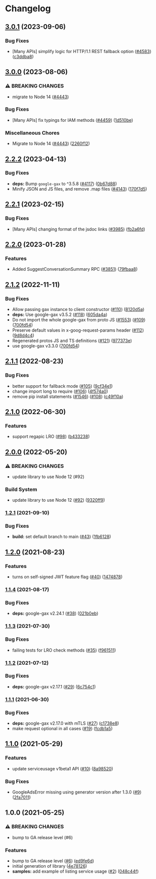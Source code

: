 # Changelog

## [3.0.1](https://github.com/googleapis/google-cloud-node/compare/service-usage-v3.0.0...service-usage-v3.0.1) (2023-09-06)


### Bug Fixes

* [Many APIs] simplify logic for HTTP/1.1 REST fallback option ([#4583](https://github.com/googleapis/google-cloud-node/issues/4583)) ([c3ddba8](https://github.com/googleapis/google-cloud-node/commit/c3ddba8df9fee6185e36a4e99f7c67b0319f1242))

## [3.0.0](https://github.com/googleapis/google-cloud-node/compare/service-usage-v2.2.2...service-usage-v3.0.0) (2023-08-06)


### ⚠ BREAKING CHANGES

* migrate to Node 14 ([#4443](https://github.com/googleapis/google-cloud-node/issues/4443))

### Bug Fixes

* [Many APIs] fix typings for IAM methods ([#4459](https://github.com/googleapis/google-cloud-node/issues/4459)) ([1d510be](https://github.com/googleapis/google-cloud-node/commit/1d510bef5bd7b0ac3552b4729ef3d9ebe1ac3dc4))


### Miscellaneous Chores

* Migrate to Node 14 ([#4443](https://github.com/googleapis/google-cloud-node/issues/4443)) ([2260f12](https://github.com/googleapis/google-cloud-node/commit/2260f12543d171bda95345e53475f5f0fdc45770))

## [2.2.2](https://github.com/googleapis/google-cloud-node/compare/service-usage-v2.2.1...service-usage-v2.2.2) (2023-04-13)


### Bug Fixes

* **deps:** Bump `google-gax` to ^3.5.8 ([#4117](https://github.com/googleapis/google-cloud-node/issues/4117)) ([0b67d88](https://github.com/googleapis/google-cloud-node/commit/0b67d883963643ce1b4f6d2ccd3e8d37adf6e029))
* Minify JSON and JS files, and remove .map files ([#4143](https://github.com/googleapis/google-cloud-node/issues/4143)) ([170f7d5](https://github.com/googleapis/google-cloud-node/commit/170f7d57b8fd344d182a8e758867b8124722eebc))

## [2.2.1](https://github.com/googleapis/google-cloud-node/compare/service-usage-v2.2.0...service-usage-v2.2.1) (2023-02-15)


### Bug Fixes

* [Many APIs] changing format of the jsdoc links ([#3985](https://github.com/googleapis/google-cloud-node/issues/3985)) ([fb2a6fd](https://github.com/googleapis/google-cloud-node/commit/fb2a6fdbd9dcf2ae91b3767629d71f0970d0712c))

## [2.2.0](https://github.com/googleapis/google-cloud-node/compare/service-usage-v2.1.2...service-usage-v2.2.0) (2023-01-28)


### Features

* Added SuggestConversationSummary RPC ([#3851](https://github.com/googleapis/google-cloud-node/issues/3851)) ([79fbaa8](https://github.com/googleapis/google-cloud-node/commit/79fbaa833d08738fa37aa37158ddb5b1c91710e1))

## [2.1.2](https://github.com/googleapis/nodejs-service-usage/compare/v2.1.1...v2.1.2) (2022-11-11)


### Bug Fixes

* Allow passing gax instance to client constructor ([#110](https://github.com/googleapis/nodejs-service-usage/issues/110)) ([8120d5a](https://github.com/googleapis/nodejs-service-usage/commit/8120d5aa9d7bad7c712ee5abe2629a77820ccceb))
* **deps:** Use google-gax v3.5.2 ([#118](https://github.com/googleapis/nodejs-service-usage/issues/118)) ([605da4a](https://github.com/googleapis/nodejs-service-usage/commit/605da4a084da827dd69ce280a2e77866179c4938))
* Do not import the whole google-gax from proto JS ([#1553](https://github.com/googleapis/nodejs-service-usage/issues/1553)) ([#109](https://github.com/googleapis/nodejs-service-usage/issues/109)) ([700fd54](https://github.com/googleapis/nodejs-service-usage/commit/700fd54fde70143cb2dc10f8d9f810dafa3ac808))
* Preserve default values in x-goog-request-params header ([#112](https://github.com/googleapis/nodejs-service-usage/issues/112)) ([9d8d4c4](https://github.com/googleapis/nodejs-service-usage/commit/9d8d4c4fb2daace3210ec333e18a3f70f5f53c5a))
* Regenerated protos JS and TS definitions ([#121](https://github.com/googleapis/nodejs-service-usage/issues/121)) ([977373e](https://github.com/googleapis/nodejs-service-usage/commit/977373ecaadaaf8da2d22330ca2558fd052146b3))
* use google-gax v3.3.0 ([700fd54](https://github.com/googleapis/nodejs-service-usage/commit/700fd54fde70143cb2dc10f8d9f810dafa3ac808))

## [2.1.1](https://github.com/googleapis/nodejs-service-usage/compare/v2.1.0...v2.1.1) (2022-08-23)


### Bug Fixes

* better support for fallback mode ([#105](https://github.com/googleapis/nodejs-service-usage/issues/105)) ([9cf34e1](https://github.com/googleapis/nodejs-service-usage/commit/9cf34e15b2b7c2d259b5cc42052b913328e0071e))
* change import long to require ([#106](https://github.com/googleapis/nodejs-service-usage/issues/106)) ([4f574a0](https://github.com/googleapis/nodejs-service-usage/commit/4f574a04a9017fe5797afa28fda5f6b47e512bc0))
* remove pip install statements ([#1546](https://github.com/googleapis/nodejs-service-usage/issues/1546)) ([#108](https://github.com/googleapis/nodejs-service-usage/issues/108)) ([c49f10a](https://github.com/googleapis/nodejs-service-usage/commit/c49f10a089baef23b9cac55bed1dc8b8f94f9406))

## [2.1.0](https://github.com/googleapis/nodejs-service-usage/compare/v2.0.0...v2.1.0) (2022-06-30)


### Features

* support regapic LRO ([#98](https://github.com/googleapis/nodejs-service-usage/issues/98)) ([b433238](https://github.com/googleapis/nodejs-service-usage/commit/b433238b176cd86469c4951a0b43c5bdb00d4540))

## [2.0.0](https://github.com/googleapis/nodejs-service-usage/compare/v1.2.1...v2.0.0) (2022-05-20)


### ⚠ BREAKING CHANGES

* update library to use Node 12 (#92)

### Build System

* update library to use Node 12 ([#92](https://github.com/googleapis/nodejs-service-usage/issues/92)) ([9320ff9](https://github.com/googleapis/nodejs-service-usage/commit/9320ff9fa52529a0cb75992f446493fa36165484))

### [1.2.1](https://www.github.com/googleapis/nodejs-service-usage/compare/v1.2.0...v1.2.1) (2021-09-10)


### Bug Fixes

* **build:** set default branch to main ([#43](https://www.github.com/googleapis/nodejs-service-usage/issues/43)) ([1fb6128](https://www.github.com/googleapis/nodejs-service-usage/commit/1fb61286aa4822531057675439c8e702f10f2559))

## [1.2.0](https://www.github.com/googleapis/nodejs-service-usage/compare/v1.1.4...v1.2.0) (2021-08-23)


### Features

* turns on self-signed JWT feature flag ([#40](https://www.github.com/googleapis/nodejs-service-usage/issues/40)) ([1474878](https://www.github.com/googleapis/nodejs-service-usage/commit/14748784647a02f42df8cc1fd53ed3ddf9dfe589))

### [1.1.4](https://www.github.com/googleapis/nodejs-service-usage/compare/v1.1.3...v1.1.4) (2021-08-17)


### Bug Fixes

* **deps:** google-gax v2.24.1 ([#38](https://www.github.com/googleapis/nodejs-service-usage/issues/38)) ([021b0eb](https://www.github.com/googleapis/nodejs-service-usage/commit/021b0eb4c69c1ed485aac388c2a5583547dbb3ad))

### [1.1.3](https://www.github.com/googleapis/nodejs-service-usage/compare/v1.1.2...v1.1.3) (2021-07-30)


### Bug Fixes

* failing tests for LRO check methods ([#35](https://www.github.com/googleapis/nodejs-service-usage/issues/35)) ([f961511](https://www.github.com/googleapis/nodejs-service-usage/commit/f961511fe88658592857cca70dce14b92568b725))

### [1.1.2](https://www.github.com/googleapis/nodejs-service-usage/compare/v1.1.1...v1.1.2) (2021-07-12)


### Bug Fixes

* **deps:** google-gax v2.17.1 ([#29](https://www.github.com/googleapis/nodejs-service-usage/issues/29)) ([6c754c1](https://www.github.com/googleapis/nodejs-service-usage/commit/6c754c101a426386f2e9ce4462f3863f13c2b52e))

### [1.1.1](https://www.github.com/googleapis/nodejs-service-usage/compare/v1.1.0...v1.1.1) (2021-06-30)


### Bug Fixes

* **deps:** google-gax v2.17.0 with mTLS ([#27](https://www.github.com/googleapis/nodejs-service-usage/issues/27)) ([c1738e8](https://www.github.com/googleapis/nodejs-service-usage/commit/c1738e82d175c921178a3d52b75197fbd791df02))
* make request optional in all cases ([#19](https://www.github.com/googleapis/nodejs-service-usage/issues/19)) ([fcdb1a5](https://www.github.com/googleapis/nodejs-service-usage/commit/fcdb1a5900b7bac5ae1b8b0e211d024b2b7e9579))

## [1.1.0](https://www.github.com/googleapis/nodejs-service-usage/compare/v1.0.0...v1.1.0) (2021-05-29)


### Features

* update serviceusage v1beta1 API ([#10](https://www.github.com/googleapis/nodejs-service-usage/issues/10)) ([8a98520](https://www.github.com/googleapis/nodejs-service-usage/commit/8a9852049e79a71a0a25f14e6eff806a4893642d))


### Bug Fixes

* GoogleAdsError missing using generator version after 1.3.0 ([#9](https://www.github.com/googleapis/nodejs-service-usage/issues/9)) ([2fa7011](https://www.github.com/googleapis/nodejs-service-usage/commit/2fa7011abb318a15cd248b7abeb921540c60d34f))

## 1.0.0 (2021-05-25)


### ⚠ BREAKING CHANGES

* bump to GA release level (#6)

### Features

* bump to GA release level ([#6](https://www.github.com/googleapis/nodejs-service-usage/issues/6)) ([ed9fe6d](https://www.github.com/googleapis/nodejs-service-usage/commit/ed9fe6dc1a486d5dd2591c01d49ca05fca908b12))
* initial generation of library ([4e78126](https://www.github.com/googleapis/nodejs-service-usage/commit/4e781266eb45ac52c2465f88fb7b7d68a3ee1f47))
* **samples:** add example of listing service usage ([#2](https://www.github.com/googleapis/nodejs-service-usage/issues/2)) ([048c44f](https://www.github.com/googleapis/nodejs-service-usage/commit/048c44f8f36483b0016b1573b9439d1a1a6643d4))
